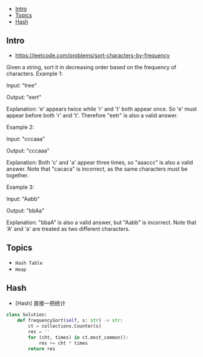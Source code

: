 - [Intro](#intro)
- [Topics](#topics)
- [Hash](#hash)

## Intro

- https://leetcode.com/problems/sort-characters-by-frequency

Given a string, sort it in decreasing order based on the frequency of characters.
Example 1:

Input:
"tree"

Output:
"eert"

Explanation:
'e' appears twice while 'r' and 't' both appear once.
So 'e' must appear before both 'r' and 't'. Therefore "eetr" is also a valid answer.

Example 2:

Input:
"cccaaa"

Output:
"cccaaa"

Explanation:
Both 'c' and 'a' appear three times, so "aaaccc" is also a valid answer.
Note that "cacaca" is incorrect, as the same characters must be together.

Example 3:

Input:
"Aabb"

Output:
"bbAa"

Explanation:
"bbaA" is also a valid answer, but "Aabb" is incorrect.
Note that 'A' and 'a' are treated as two different characters.



## Topics

- `Hash Table`
- `Heap`


## Hash

- [Hash] 直接一把统计

```py
class Solution:
    def frequencySort(self, s: str) -> str:
        ct = collections.Counter(s)
        res = ''
        for (cht, times) in ct.most_common():
            res += cht * times
        return res
```